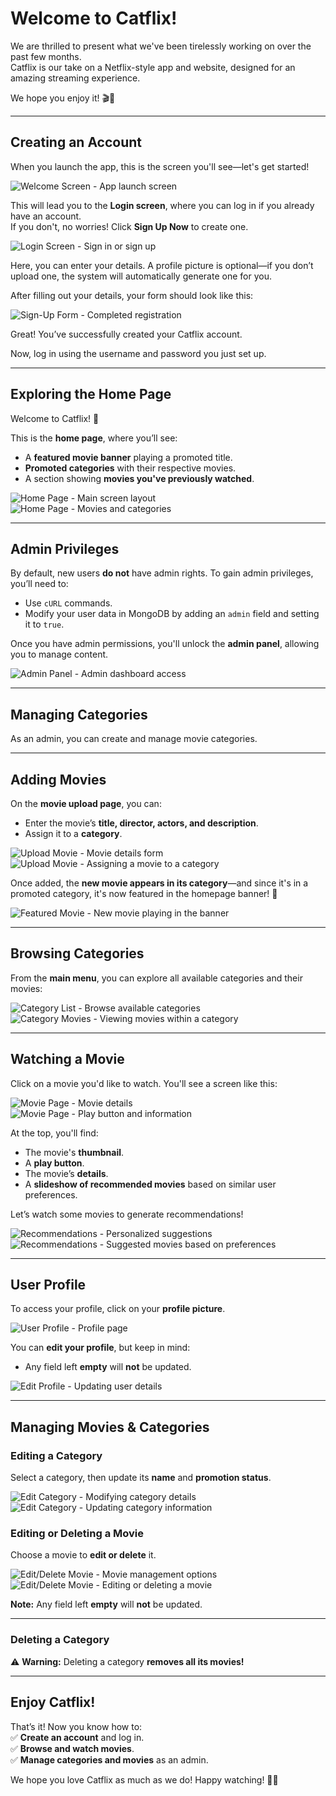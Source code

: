 # Welcome to Catflix!  

We are thrilled to present what we've been tirelessly working on over the past few months.  
Catflix is our take on a Netflix-style app and website, designed for an amazing streaming experience.  

We hope you enjoy it! 🎬🍿  

---

## Creating an Account  

When you launch the app, this is the screen you'll see—let's get started!  

![*Welcome Screen* - App launch screen](./images/31.png)  

This will lead you to the **Login screen**, where you can log in if you already have an account.  
If you don't, no worries! Click **Sign Up Now** to create one.  

![*Login Screen* - Sign in or sign up](./images/32.png)  

Here, you can enter your details. A profile picture is optional—if you don’t upload one, the system will automatically generate one for you.  

After filling out your details, your form should look like this:  

![*Sign-Up Form* - Completed registration](./images/33.png)  

Great! You’ve successfully created your Catflix account.  

Now, log in using the username and password you just set up.  

---

## Exploring the Home Page  

Welcome to Catflix! 🎉  

This is the **home page**, where you’ll see:  
- A **featured movie banner** playing a promoted title.  
- **Promoted categories** with their respective movies.  
- A section showing **movies you've previously watched**.  

![*Home Page* - Main screen layout](./images/34.png)  
![*Home Page* - Movies and categories](./images/35.png)  

---

## Admin Privileges  

By default, new users **do not** have admin rights. To gain admin privileges, you’ll need to:  
- Use `cURL` commands.  
- Modify your user data in MongoDB by adding an `admin` field and setting it to `true`.  

Once you have admin permissions, you'll unlock the **admin panel**, allowing you to manage content.  

![*Admin Panel* - Admin dashboard access](./images/40.png)  

---

## Managing Categories  

As an admin, you can create and manage movie categories.  

---

## Adding Movies  

On the **movie upload page**, you can:  
- Enter the movie’s **title, director, actors, and description**.  
- Assign it to a **category**.  

![*Upload Movie* - Movie details form](./images/45.png)  
![*Upload Movie* - Assigning a movie to a category](./images/46.png)  

Once added, the **new movie appears in its category**—and since it's in a promoted category, it's now featured in the homepage banner! 🎥  

![*Featured Movie* - New movie playing in the banner](./images/47.png)  


---

## Browsing Categories  

From the **main menu**, you can explore all available categories and their movies:  

![*Category List* - Browse available categories](./images/36.png)  
![*Category Movies* - Viewing movies within a category](./images/37.png)  

---

## Watching a Movie  

Click on a movie you'd like to watch. You'll see a screen like this:  

![*Movie Page* - Movie details](./images/48.png)  
![*Movie Page* - Play button and information](./images/49.png)  

At the top, you'll find:  
- The movie's **thumbnail**.  
- A **play button**.  
- The movie’s **details**.  
- A **slideshow of recommended movies** based on similar user preferences.  

Let’s watch some movies to generate recommendations!  

![*Recommendations* - Personalized suggestions](./images/50.png)  
![*Recommendations* - Suggested movies based on preferences](./images/51.png)  

---

## User Profile  

To access your profile, click on your **profile picture**.  

![*User Profile* - Profile page](./images/38.png)  

You can **edit your profile**, but keep in mind:  
- Any field left **empty** will **not** be updated.  

![*Edit Profile* - Updating user details](./images/39.png)  

---

## Managing Movies & Categories  

### Editing a Category  
Select a category, then update its **name** and **promotion status**.  

![*Edit Category* - Modifying category details](./images/43.png)  
![*Edit Category* - Updating category information](./images/44.png)  

### Editing or Deleting a Movie  
Choose a movie to **edit or delete** it.  

![*Edit/Delete Movie* - Movie management options](./images/41.png)  
![*Edit/Delete Movie* - Editing or deleting a movie](./images/42.png)  

**Note:** Any field left **empty** will **not** be updated.  

---

### Deleting a Category  
⚠ **Warning:** Deleting a category **removes all its movies!**  

---

## Enjoy Catflix!  

That’s it! Now you know how to:  
✅ **Create an account** and log in.  
✅ **Browse and watch movies**.  
✅ **Manage categories and movies** as an admin.  

We hope you love Catflix as much as we do! Happy watching! 🎥🍿  
